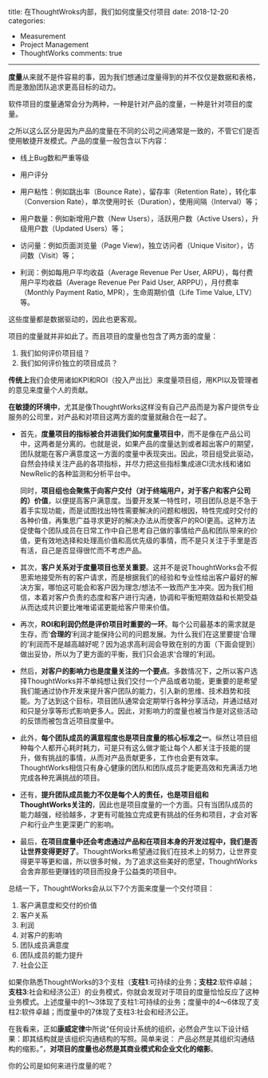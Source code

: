title: 在ThoughtWroks内部，我们如何度量交付项目
date: 2018-12-20
categories:
- Measurement
- Project Management
- ThoughtWorks
comments: true
---

**度量**从来就不是件容易的事，因为我们想通过度量得到的并不仅仅是数据和表格，而是激励团队追求更高目标的动力。

软件项目的度量通常会分为两种，一种是针对产品的度量，一种是针对项目的度量。

之所以这么区分是因为产品的度量在不同的公司之间通常是一致的，不管它们是否使用敏捷开发模式。产品的度量一般包含以下内容：

* 线上Bug数和严重等级

* 用户评分

* 用户粘性：例如跳出率（Bounce Rate），留存率（Retention Rate），转化率（Conversion Rate），单次使用时长（Duration），使用间隔（Interval）等；

* 用户数量：例如新增用户数（New Users），活跃用户数（Active Users），升级用户数（Updated Users）等；

* 访问量：例如页面浏览量（Page View)，独立访问者（Unique Visitor），访问数（Visit）等；

* 利润：例如每用户平均收益（Average Revenue Per User, ARPU），每付费用户平均收益（Average Revenue Per Paid User, ARPPU），月付费率（Monthly Payment Ratio, MPR），生命周期价值（Life Time Value, LTV）等。

这些度量都是数据驱动的，因此也更客观。

项目的度量就并非如此了。而且项目的度量也包含了两方面的度量：
1. 我们如何评价项目组？
2. 我们如何评价独立的项目成员？

**传统上**我们会使用诸如KPI和ROI（投入产出比）来度量项目组，用KPI以及管理者的意见来度量个人的贡献。

**在敏捷的环境中**，尤其是像ThoughtWorks这样没有自己产品而是为客户提供专业服务的公司里，对产品和对项目这两方面的度量就融合在一起了。

* 首先，**度量项目的指标被合并进我们如何度量项目中**，而不是像在产品公司中，这两者是分离的。也就是说，如果产品的度量达到或者超出客户的期望，团队就能在客户满意度这一方面的度量中表现突出。因此，项目组受此驱动，自然会持续关注产品的各项指标，并尽力把这些指标集成进CI流水线和诸如NewRelic的各种监测和分析平台中。

    同时，**项目组也会聚焦于向客户交付（对于终端用户，对于客户和客户公司的）价值**，以便提高客户满意度。当要开发某一特性时，项目团队总是不急于着手实现功能，而是试图找出特性需要解决的问题和根因，特性完成时交付的各种价值，再集思广益寻求更好的解决办法从而使客户的ROI更高。这种方法促使每个团队成员在日常工作中自己思考自己做的事情给产品和团队带来的价值，更有效地选择和处理高价值和高优先级的事情，而不是只关注于手里是否有活，自己是否显得很忙而不考虑产品。

* 其次，**客户关系对于度量项目也至关重要**。这并不是说ThoughtWorks会不假思索地接受所有的客户请求，而是根据我们的经验和专业性给出客户最好的解决方案，哪怕这可能会和客户因为理念/想法不一致而产生冲突。因为我们相信，本着对客户负责的态度和客户进行沟通，协调和平衡短期效益和长期受益从而达成共识要比唯唯诺诺更能给客户带来价值。

* 再次，**ROI和利润仍然是评价项目时重要的一环**。每个公司最基本的需求就是生存，而‘**合理的**’利润才能保持公司的问题发展。为什么我们在这里要提‘合理的’利润而不是越高越好呢？因为追求高利润会导致在别的方面（下面会提到）做出妥协，所以为了更方面的平衡，我们只会追求‘合理的’利润。

* 然后，**对客户的影响力也是度量关注的一个要点**。多数情况下，之所以客户选择ThoughtWorks并不单纯想让我们交付一个产品或者功能，更重要的是希望我们能通过协作开发来提升客户团队的能力，引入新的思维、技术趋势和技能。为了达到这个目标，项目团队通常会定期举行各种分享活动，并通过结对和只是分享等形式影响更多人。因此，对影响力的度量也被当作是对这些活动的反馈而被包含近项目度量中。

* 此外，**每个团队成员的满意程度也是项目度量的核心标准之一**。纵然让项目组种每个人都开心耗时耗力，可是只有这么做才能让每个人都关注于技能的提升，做有挑战的事情，从而对产品贡献更多，工作也会更有效率。ThoughtWorks相信只有身心健康的团队和团队成员才能更高效和充满活力地完成各种充满挑战的项目。

* 还有，**提升团队成员能力不仅是每个人的责任，也是项目组和ThoughtWorks关注的**，因此也是项目度量的一个方面。只有当团队成员的能力越强，经验越多，才更有可能独立完成更有挑战的任务和项目，才会对客户和行业产生更深更广的影响。

* 最后，**在项目度量中还会考虑通过产品和在项目本身的开发过程中，我们是否让世界变得更好了**。ThoughtWorks希望通过我们在技术上的努力，让世界变得更平等更和谐，所以很多时候，为了追求这些美好的愿望，ThoughtWorks会舍弃那些更赚钱的项目而投身于公益类的项目中。

总结一下，ThoughtWorks会从以下7个方面来度量一个交付项目：
1. 客户满意度和交付的价值
2. 客户关系
3. 利润
4. 对客户的影响
5. 团队成员满意度
6. 团队成员的能力提升
7. 社会公正

如果你熟悉ThoughtWorks的3个支柱（**支柱1**:可持续的业务；**支柱2**:软件卓越；**支柱3**:社会和经济公正）的业务模式，你就会发现对于项目的度量恰恰反应了这种业务模式。上述度量中的1～3体现了支柱1:可持续的业务；度量中的4～6体现了支柱2:软件卓越；而度量中的7体现了支柱3:社会和经济公正。

在我看来，正如**康威定律**中所说“任何设计系统的组织，必然会产生以下设计结果：即其结构就是该组织沟通结构的写照。简单来说： 产品必然是其组织沟通结构的缩影。”，**对项目的度量也必然是其商业模式和企业文化的缩影**。

你的公司是如何来进行度量的呢？
